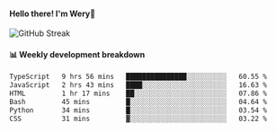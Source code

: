 #### Hello there! I'm Wery👋


![GitHub Streak](https://github-readme-streak-stats.herokuapp.com/?user=weryzebra-yue&theme=swift&hide_border=false&include_all_commits=true)



#### 📊 Weekly development breakdown
<!--START_SECTION:waka-->

```txt
TypeScript   9 hrs 56 mins   ███████████████░░░░░░░░░░   60.55 %
JavaScript   2 hrs 43 mins   ████░░░░░░░░░░░░░░░░░░░░░   16.63 %
HTML         1 hr 17 mins    ██░░░░░░░░░░░░░░░░░░░░░░░   07.86 %
Bash         45 mins         █░░░░░░░░░░░░░░░░░░░░░░░░   04.64 %
Python       34 mins         █░░░░░░░░░░░░░░░░░░░░░░░░   03.54 %
CSS          31 mins         ▓░░░░░░░░░░░░░░░░░░░░░░░░   03.22 %
```

<!--END_SECTION:waka-->
